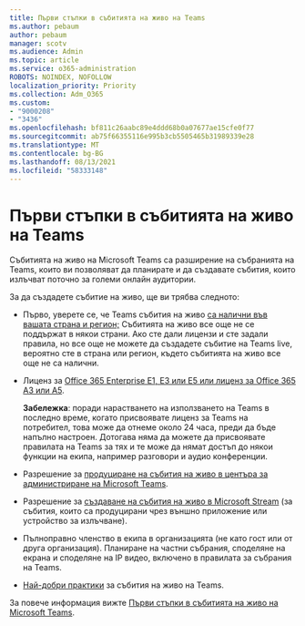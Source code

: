 ```yaml
---
title: Първи стъпки в събитията на живо на Teams
ms.author: pebaum
author: pebaum
manager: scotv
ms.audience: Admin
ms.topic: article
ms.service: o365-administration
ROBOTS: NOINDEX, NOFOLLOW
localization_priority: Priority
ms.collection: Adm_O365
ms.custom:
- "9000208"
- "3436"
ms.openlocfilehash: bf811c26aabc89e4ddd68b0a07677ae15cfe0f77
ms.sourcegitcommit: ab75f66355116e995b3cb5505465b31989339e28
ms.translationtype: MT
ms.contentlocale: bg-BG
ms.lasthandoff: 08/13/2021
ms.locfileid: "58333148"
---
```

# <a name="getting-started-with-teams-live-events"></a>Първи стъпки в събитията на живо на Teams

Събитията на живо на Microsoft Teams са разширение на събранията на Teams, които ви позволяват да планирате и да създавате събития, които излъчват поточно за големи онлайн аудитории.

За да създадете събитие на живо, ще ви трябва следното:

- Първо, уверете се, че Teams събития на живо [са налични във вашата страна и регион;](https://docs.microsoft.com/microsoftteams/teams-live-events/plan-for-teams-live-events#regional-availability) Събитията на живо все още не се поддържат в някои страни.  Ако сте дали лицензи и сте задали правила, но все още не можете да създадете събитие на Teams live, вероятно сте в страна или регион, където събитията на живо все още не са налични.

- Лиценз за [Office 365 Enterprise E1, E3 или E5 или лиценз за Office 365 A3 или A5](https://docs.microsoft.com/microsoftteams/teams-live-events/set-up-for-teams-live-events#step-2-get-and-assign-licenses). 

    **Забележка**: поради нарастването на използването на Teams в последно време, когато присвоявате лиценз за Teams на потребител, това може да отнеме около 24 часа, преди да бъде напълно настроен. Дотогава няма да можете да присвоявате правилата на Teams за тях и те може да нямат достъп до някои функции на екипа, например разговори и аудио конференции.

- Разрешение за [продуциране на събития на живо в центъра за администриране на Microsoft Teams](https://docs.microsoft.com/microsoftteams/teams-live-events/set-up-for-teams-live-events#create-or-edit-a-live-events-policy).

- Разрешение за [създаване на събития на живо в Microsoft Stream](https://docs.microsoft.com/microsoftteams/teams-live-events/what-are-teams-live-events) (за събития, които са продуцирани чрез външно приложение или устройство за излъчване).

- Пълноправно членство в екипа в организацията (не като гост или от друга организация).
Планиране на частни събрания, споделяне на екрана и споделяне на IP видео, включено в правилата за събрания на Teams.

- [Най-добри практики](https://support.office.com/article/Best-practices-for-producing-a-Teams-live-event-e500370e-4dd1-4187-8b48-af10ef02cf42) за събития на живо на Teams.

За повече информация вижте [Първи стъпки в събитията на живо на Microsoft Teams](https://support.office.com/article/get-started-with-microsoft-teams-live-events-d077fec2-a058-483e-9ab5-1494afda578a).